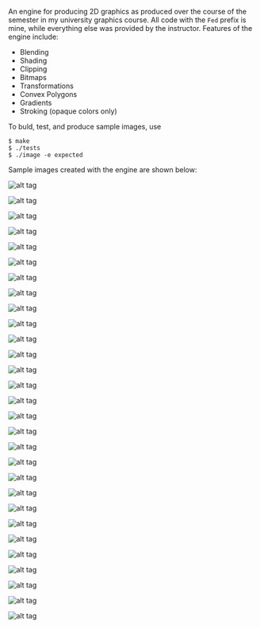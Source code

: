 An engine for producing 2D graphics as produced over the course of the semester in my university graphics course. All code
with the `Fed` prefix is mine, while everything else was provided by the instructor. Features of the engine include:

  * Blending 
  * Shading
  * Clipping
  * Bitmaps
  * Transformations
  * Convex Polygons
  * Gradients
  * Stroking (opaque colors only)

To buld, test, and produce sample images, use

    $ make
    $ ./tests
    $ ./image -e expected

Sample images created with the engine are shown below:

![alt tag](results/solid_ramp.png)

![alt tag](results/blend_white.png)

![alt tag](results/blend_black.png)

![alt tag](results/circles_blend.png)

![alt tag](results/spocks_quad.png) 

![alt tag](results/spocks_zoom.png) 

![alt tag](results/circles_fat.png)

![alt tag](results/tri.png)

![alt tag](results/tri_clipped.png)

![alt tag](results/poly.png)

![alt tag](results/poly_center.png)

![alt tag](results/poly_rotate.png)

![alt tag](results/draw_concat_scale.png)

![alt tag](results/draw_concat_scale_bitmap.png)

![alt tag](results/draw_concat_rotate.png)

![alt tag](results/draw_concat_rotate_bitmap.png)

![alt tag](results/gradient_insets.png)

![alt tag](results/gradient_insets_rot.png)

![alt tag](results/linear_big.png)

![alt tag](results/radial.png)

![alt tag](results/radial_quad.png)

![alt tag](results/radial_big.png)

![alt tag](results/bitmap_shader_clamp.png)

![alt tag](results/poly_shaders.png)

![alt tag](results/stroke_line.png)

![alt tag](results/stroke_polyline.png)

![alt tag](results/stroke_rect.png)

![alt tag](results/stroke_rings.png)

![alt tag](results/stroke_star.png)

